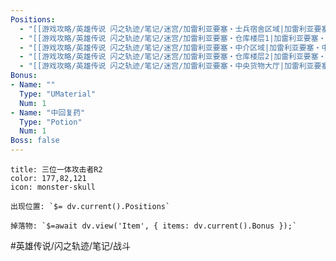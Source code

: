 ```yaml
---
Positions:
  - "[[游戏攻略/英雄传说 闪之轨迹/笔记/迷宫/加雷利亚要塞・士兵宿舍区域|加雷利亚要塞・士兵宿舍区域]]"
  - "[[游戏攻略/英雄传说 闪之轨迹/笔记/迷宫/加雷利亚要塞・仓库楼层1|加雷利亚要塞・仓库楼层1]]"
  - "[[游戏攻略/英雄传说 闪之轨迹/笔记/迷宫/加雷利亚要塞・中介区域|加雷利亚要塞・中介区域]]"
  - "[[游戏攻略/英雄传说 闪之轨迹/笔记/迷宫/加雷利亚要塞・仓库楼层2|加雷利亚要塞・仓库楼层2]]"
  - "[[游戏攻略/英雄传说 闪之轨迹/笔记/迷宫/加雷利亚要塞・中央货物大厅|加雷利亚要塞・中央货物大厅]]"
Bonus:
- Name: ""
  Type: "UMaterial"
  Num: 1
- Name: "中回复药"
  Type: "Potion"
  Num: 1
Boss: false
---
```

```ad-quote
title: 三位一体攻击者R2
color: 177,82,121
icon: monster-skull

出现位置: `$= dv.current().Positions`

掉落物: `$=await dv.view('Item', { items: dv.current().Bonus });`

```

#英雄传说/闪之轨迹/笔记/战斗
